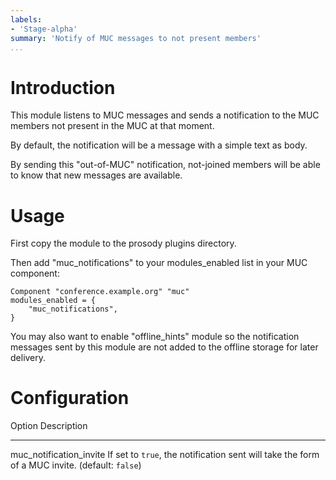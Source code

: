 ```yaml
---
labels:
- 'Stage-alpha'
summary: 'Notify of MUC messages to not present members'
...
```


Introduction
============

This module listens to MUC messages and sends a notification to the
MUC members not present in the MUC at that moment.

By default, the notification will be a message with a simple text as body.

By sending this "out-of-MUC" notification, not-joined members will be able to
know that new messages are available.

Usage
=====

First copy the module to the prosody plugins directory.

Then add "muc\_notifications" to your modules\_enabled list in your
MUC component:

```{.lua}
Component "conference.example.org" "muc"
modules_enabled = {
	"muc_notifications",
}
```

You may also want to enable "offline\_hints" module so the notification messages
sent by this module are not added to the offline storage for later delivery.

Configuration
=============

  Option                      Description
  --------------------------- ----------------------------------------------------------------------------------------------
  muc\_notification\_invite   If set to `true`, the notification sent will take the form of a MUC invite. (default: `false`)
